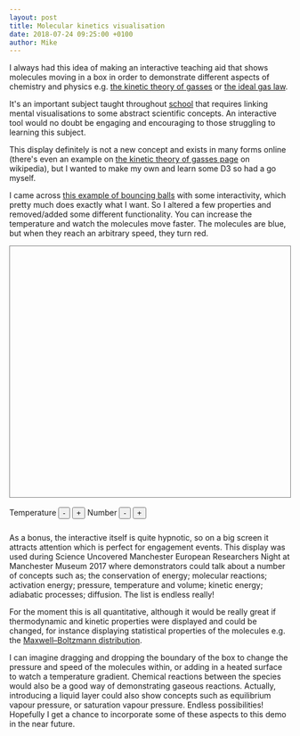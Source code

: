 ```yaml
---
layout: post
title: Molecular kinetics visualisation
date: 2018-07-24 09:25:00 +0100
author: Mike
---
```

<script type="text/javascript" src="https://d3js.org/d3.v3.min.js"></script>

I always had this idea of making an interactive teaching aid that shows molecules moving in a box in order to demonstrate different aspects of chemistry and physics e.g. [the kinetic theory of gasses][ktog] or [the ideal gas law][igl]. 

It's an important subject taught throughout [school][school] that requires linking mental visualisations to some abstract scientific concepts. An interactive tool would no doubt be engaging and encouraging to those struggling to learning this subject.

This display definitely is not a new concept and exists in many forms online (there's even an example on [the kinetic theory of gasses page][ktog] on wikipedia), but I wanted to make my own and learn some D3 so had a go myself.

I came across [this example of bouncing balls][atul] with some interactivity, which pretty much does exactly what I want. So I altered a few properties and removed/added some different functionality. You can increase the temperature and watch the molecules move faster. The molecules are blue, but when they reach an arbitrary speed, they turn red. 

<div id="mainDiv" style="width:inherit; height:450px">
    <div id="drawArea" style="width:100%; height:100%; border:1px solid gray">
    </div>
    <br>
      <div id="menuTop">
      Temperature
        <button type="button" onclick="OnSpeedChange('-')" value="-">-</button> 
        <button type="button" onclick="OnSpeedChange('+')" value="+">+</button>
      Number
      <button type="button" onclick="OnNumberOfBallsChanged('-')" value="-">-</button>
      <button type="button" onclick="OnNumberOfBallsChanged('+')" value="+">+</button>
      </div>
    </div>
<br><br><br>

As a bonus, the interactive itself is quite hypnotic, so on a big screen it attracts attention which is perfect for engagement events. This display was used during Science Uncovered Manchester European Researchers Night at Manchester Museum 2017 where demonstrators could talk about a number of concepts such as; the conservation of energy; molecular reactions; activation energy; pressure, temperature and volume; kinetic energy; adiabatic processes; diffusion. The list is endless really!

For the moment this is all quantitative, although it would be really great if  thermodynamic and kinetic properties were displayed and could be changed, for instance displaying statistical properties of the molecules e.g. the [Maxwell–Boltzmann distribution][mbd].

I can imagine dragging and dropping the boundary of the box to change the pressure and speed of the molecules within, or adding in a heated surface to watch a temperature gradient. Chemical reactions between the species would also be a good way of demonstrating gaseous reactions. Actually, introducing a liquid layer could also show concepts such as equilibrium vapour pressure, or saturation vapour pressure. Endless possibilities! Hopefully I get a chance to incorporate some of these aspects to this demo in the near future. 

[igl]: https://en.wikipedia.org/wiki/Ideal_gas_law
[school]: http://www.bbc.co.uk/schools/gcsebitesize/science/aqa/heatingandcooling/heatingrev2.shtml
[ktog]: https://en.wikipedia.org/wiki/Kinetic_theory_of_gases
[atul]: http://bl.ocks.org/atul-github/0019158da5d2f8499f7f
[mbd]: https://en.wikipedia.org/wiki/Maxwell%E2%80%93Boltzmann_distribution

<script>
numberOfBalls = 50;
extraBalls = 5;
ballLimit = numberOfBalls*2;
radius = 10;

// Ball object - multiple balls can be created by instantiating new objects
function Ball(svg, x, y, id, color, aoa, weight) {
    this.posX = x; // cx
    this.posY = y; // cy
    this.color = color;
    this.radius = radius; // radius and weight same
    this.jumpSize = 1; // equivalent of speed default to 1
    this.svg = svg; // parent SVG
    this.id = id; // id of ball
    this.aoa = aoa; // initial angle of attack
    this.weight = weight;
    if (!this.aoa)
        this.aoa = Math.PI / 7;
    if (!this.weight)
        this.weight = 10;
    this.radius = this.radius;// + (this.weight * 0.2);
    this.data = [this.id]; // allow us to use d3.enter()
    var thisobj = this; // i like to use thisobj instead of this. this many times not reliable particularly handling evnet
    // **** aoa is used only here -- earlier I was using to next move position.
    // Now aoa and speed together is velocity
    this.vx = Math.random() * (Math.random() < 0.5 ? -1 : 1); // velocity x
    this.vy = Math.random() * (Math.random() < 0.5 ? -1 : 1); // velocity y
    this.initialVx = this.vx;
    this.initialVy = this.vy;
    this.initialPosX = this.posX;
    this.initialPosY = this.posY;
    // when speed changes, go to initial setting
    this.GoToInitialSettings = function (newjumpSize) {
        thisobj.posX = thisobj.initialPosX;
        thisobj.posY = thisobj.initialPosY;
        thisobj.vx = Math.cos(thisobj.aoa) * newjumpSize; // velocity x
        thisobj.vy = Math.sin(thisobj.aoa) * newjumpSize; // velocity y
        thisobj.Draw();
    }
    this.Draw = function () {
        var svg = thisobj.svg;
        var ball = svg.selectAll('#' + thisobj.id)
                    .data(thisobj.data)
                ;
        ball.enter()
            .append("circle")
            .attr({"id" : thisobj.id, 'class' : 'ball', 'r' : thisobj.radius, 'weight' : thisobj.weight})
            .style("fill", thisobj.color)
            ;
        ball
            //.transition()//.duration(50)
            .attr("cx", thisobj.posX)
            .attr("cy", thisobj.posY)
        ;
    }
    this.Move = function () {
        var svg = thisobj.svg;
        //thisobj.posX += Math.cos(thisobj.aoa) * thisobj.jumpSize;
        //thisobj.posY += Math.sin(thisobj.aoa) * thisobj.jumpSize;
        thisobj.posX += thisobj.vx;
        thisobj.posY += thisobj.vy;
        if (parseInt(svg.attr('width')) <= (thisobj.posX + thisobj.radius)) {
            thisobj.posX = parseInt(svg.attr('width')) - thisobj.radius - 1;
            thisobj.aoa = Math.PI - thisobj.aoa;
            thisobj.vx = -thisobj.vx;
        }
        if ( thisobj.posX < thisobj.radius) {
            thisobj.posX = thisobj.radius+1;
            thisobj.aoa = Math.PI - thisobj.aoa;
            thisobj.vx = -thisobj.vx;
        }
        if (parseInt(svg.attr('height')) < (thisobj.posY + thisobj.radius)) {
            thisobj.posY = parseInt(svg.attr('height')) - thisobj.radius - 1;
            thisobj.aoa = 2 * Math.PI - thisobj.aoa;
            thisobj.vy = -thisobj.vy;
        }
        if (thisobj.posY < thisobj.radius) {
            thisobj.posY = thisobj.radius+1;
            thisobj.aoa = 2 * Math.PI - thisobj.aoa;
            thisobj.vy = -thisobj.vy;
        }
        // **** NOT USING AOA except during initilization. Just left this for future reference *****
        if (thisobj.aoa > 2 * Math.PI)
            thisobj.aoa = thisobj.aoa - 2 * Math.PI;
        if (thisobj.aoa < 0)
            thisobj.aoa = 2 * Math.PI + thisobj.aoa;
        // change color if collision is fast
        var tempThresh = 1.5;
        if (Math.abs(thisobj.vx) >= tempThresh || Math.abs(thisobj.vy) >= tempThresh) {
          d3.select("circle#".concat(thisobj.id))
            .style("fill",  "red");  // <== Add these
        } else {
          d3.select("circle#".concat(thisobj.id))
            .style("fill",  "blue");  // <== Add these
        }
        thisobj.Draw();
    }
}
function CheckCollision(ball1, ball2) {
    var absx = Math.abs(parseFloat(ball2.posX) - parseFloat(ball1.posX));
    var absy = Math.abs(parseFloat(ball2.posY) - parseFloat(ball1.posY));
    // find distance between two balls.
    var distance = (absx * absx) + (absy * absy);
    distance = Math.sqrt(distance);
    // check if distance is less than sum of two radius - if yes, collision
    if (distance < (parseFloat(ball1.radius) + parseFloat(ball2.radius))) {
        return true;
    }
    return false;
}
balls = []; // global array representing balls
//courtsey thanks to several internet sites for formulas
//detect collision, find intersecting point and set new speed+direction for each ball based on weight (weight=radius)
function ProcessCollision(ball1, ball2) {
    if (ball2 <= ball1)
        return;
    if (ball1 >= (balls.length-1) || ball2 >= balls.length )
        return;
    ball1 = balls[ball1];
    ball2 = balls[ball2];
    if ( CheckCollision(ball1, ball2) ) {
        // intersection point
        var interx = ((ball1.posX * ball2.radius) + ball2.posX * ball1.radius)
        / (ball1.radius + ball2.radius);
        var intery = ((ball1.posY * ball2.radius) + ball2.posY  * ball1.radius)
        / (ball1.radius + ball2.radius);
        // calculate new velocity of each ball.
        var vx1 = (ball1.vx * (ball1.weight - ball2.weight)
            + (2 * ball2.weight * ball2.vx )) / (ball1.weight + ball2.weight);
        var vy1 = (ball1.vy * (ball1.weight - ball2.weight)
            + (2 * ball2.weight * ball2.vy)) / (ball1.weight + ball2.weight);
        var vx2 = (ball2.vx * (ball2.weight - ball1.weight)
            + (2 * ball1.weight * ball1.vx)) / (ball1.weight + ball2.weight);
        var vy2 = (ball2.vy * (ball2.weight - ball1.weight)
            + (2 * ball1.weight * ball1.vy)) / (ball1.weight + ball2.weight);
        //set velocities for both balls
        ball1.vx = vx1;
        ball1.vy = vy1;
        ball2.vx = vx2;
        ball2.vy = vy2;
        //ensure one ball is not inside others. distant apart till not colliding
        while (CheckCollision(ball1, ball2)) {
            ball1.posX += ball1.vx;
            ball1.posY += ball1.vy;
            ball2.posX += ball2.vx;
            ball2.posY += ball2.vy;
        }
        ball1.Draw();
        ball2.Draw();
    }
}
function Initialize(containerId) {
    height = document.getElementById(containerId).clientHeight;
    width = document.getElementById(containerId).clientWidth;
    gContainerId = containerId;
    gCanvasId = containerId + '_canvas';
    gTopGroupId = containerId + '_topGroup';
    var svg = d3.select("#" + containerId).append("svg")
        .attr("id", gCanvasId)
        .attr("width", width)
        .attr("height", height)
        .append("g")
        .attr("id", gTopGroupId)
        .attr("x", 0)
        .attr("y", 0)
        .attr("width", width)
        .attr("height", height)
        .style("fill", "none")
    //.attr("transform", "translate(" + 1 + "," + 1 + ")")
    ;
    for (var i = 0; i < numberOfBalls; ++i) {
        balls.push(new Ball(svg, width/2, height/2, 'n'+(i+1).toString(), "blue", Math.PI / (i+1), (i%2)==0?5 : (5+i)));
    }
    for (var i = 0; i < balls.length; ++i) {
        balls[i].Draw();
    }
    return svg;
}
var startStopFlag = null;
function StartStopGame() {
    if (startStopFlag == null) {
        d3.timer(function () {
            for (var i = 0; i < balls.length; ++i) {
                var r = balls[i].Move();
                for (var j = i + 1; j < balls.length; ++j) {
                    ProcessCollision(i, j);
                }
            }
            if (startStopFlag == null)
                return true;
            else
                return false;
        }, 500);
        startStopFlag = 1;
    }
    else {
        startStopFlag = null;
    }
}
// I always like to handle ESC key
d3.select('body')
        .on('keydown', function () {
            if (balls.length == 0)
                return;
            console.log(d3.event);
            if (d3.event.keyCode == 27) { // if ESC key - toggle start stop
                StartStopGame();
            }
        });
function OnSpeedChange(val) {
  var vxBar = [];
  var vyBar = [];
  speedLim = 0.2 * balls.length;
  balls.forEach( function (b) {
    vxBar.push(Math.abs(b.vx));
    vyBar.push(Math.abs(b.vy));
  });
  var vxMax = Math.max.apply(Math, vxBar);
  var vyMax = Math.max.apply(Math, vyBar);
  console.log("vxMax: ", vxMax);
  console.log("vyMax: ", vyMax);
  if (val == "+"  && (vxMax > speedLim || vyMax> speedLim)){
    console.log("Above speed limit");
  } else if (val == "+" ){
    for (var i = 0; i < balls.length; ++i) {
          balls[i].vx *= 2;
          balls[i].vy *= 2;
    }
  } else {
    for (var i = 0; i < balls.length; ++i) {
          balls[i].vx /= 2;
          balls[i].vy /= 2;
    }
  }
}
function OnNumberOfBallsChanged(val) {
    if (val == "+"){
      if (balls.length < ballLimit){
        var newBalls = [];
        for (var i = balls.length; i < balls.length + extraBalls; ++i) {
          newBalls.push(new Ball(svg,
                                 width/2,
                                 height/2,
                                 'n'+(i+1).toString(),
                                 "blue",
                                 Math.PI / (i+1),
                                 1
                                 // (i%2)==0?5 : (5+i)
                                 )
          );
        }
        balls = balls.concat(newBalls);
      } else {
        console.log("balls.length >= ".concat(ballLimit.toString()));
        return;
      }
    } else if (val == "-"){
      for (var i = balls.length; i > balls.length - extraBalls; --i) {
        d3.selectAll("circle#n"+(i).toString()).remove();
      }
      balls.splice(balls.length - extraBalls, extraBalls);
    } else {
      console.log("Incorrect 'val' passed to OnNumberOfBallsChanged");
      return;
    }
  console.log("Number of Balls: ", balls.length);
}

var svg = Initialize('drawArea');
StartStopGame();
</script>